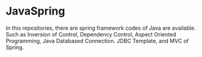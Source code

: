 # JavaSpring

In this repositories, there are spring framework codes of Java are available. Such as Inversion of Control, Dependency Control, Aspect Oriented Programming, Java Databased Connection. JDBC Template, and MVC of Spring.
